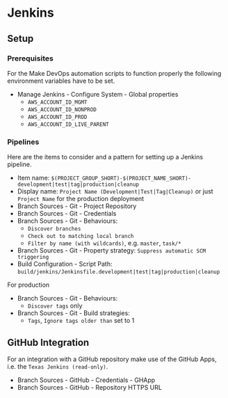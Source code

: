 # Jenkins

## Setup

### Prerequisites

For the Make DevOps automation scripts to function properly the following environment variables have to be set.

- Manage Jenkins - Configure System - Global properties
  - `AWS_ACCOUNT_ID_MGMT`
  - `AWS_ACCOUNT_ID_NONPROD`
  - `AWS_ACCOUNT_ID_PROD`
  - `AWS_ACCOUNT_ID_LIVE_PARENT`

### Pipelines

Here are the items to consider and a pattern for setting up a Jenkins pipeline.

- Item name: `$(PROJECT_GROUP_SHORT)-$(PROJECT_NAME_SHORT)-development|test|tag|production|cleanup`
- Display name: `Project Name (Development|Test|Tag|Cleanup)` or just `Project Name` for the production deployment
- Branch Sources - Git - Project Repository
- Branch Sources - Git - Credentials
- Branch Sources - Git - Behaviours:
  - `Discover branches`
  - `Check out to matching local branch`
  - `Filter by name (with wildcards)`, e.g. `master`, `task/*`
- Branch Sources - Git - Property strategy: `Suppress automatic SCM triggering`
- Build Configuration - Script Path: `build/jenkins/Jenkinsfile.development|test|tag|production|cleanup`

For production

- Branch Sources - Git - Behaviours:
  - `Discover tags` only
- Branch Sources - Git - Build strategies:
  - `Tags`, `Ignore tags older than` set to 1

## GitHub Integration

For an integration with a GitHub repository make use of the GitHub Apps, i.e. the `Texas Jenkins (read-only)`.

- Branch Sources - GitHub - Credentials - GHApp
- Branch Sources - GitHub - Repository HTTPS URL
